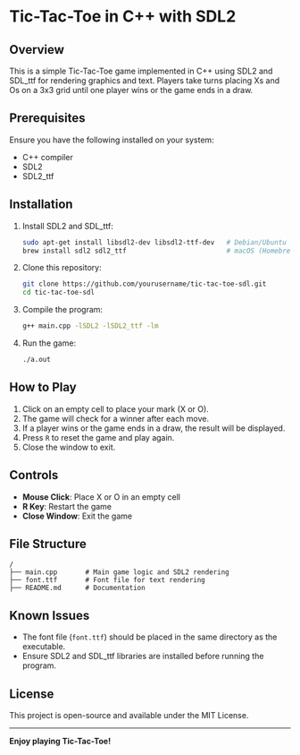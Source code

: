 # Tic-Tac-Toe in C++ with SDL2

## Overview
This is a simple Tic-Tac-Toe game implemented in C++ using SDL2 and SDL_ttf for rendering graphics and text. Players take turns placing Xs and Os on a 3x3 grid until one player wins or the game ends in a draw.


## Prerequisites
Ensure you have the following installed on your system:
- C++ compiler
- SDL2
- SDL2_ttf

## Installation
1. Install SDL2 and SDL_ttf:
   ```bash
   sudo apt-get install libsdl2-dev libsdl2-ttf-dev   # Debian/Ubuntu
   brew install sdl2 sdl2_ttf                         # macOS (Homebrew)
   ```
2. Clone this repository:
   ```bash
   git clone https://github.com/yourusername/tic-tac-toe-sdl.git
   cd tic-tac-toe-sdl
   ```
3. Compile the program:
   ```bash
   g++ main.cpp -lSDL2 -lSDL2_ttf -lm
   ```
4. Run the game:
   ```bash
   ./a.out
   ```

## How to Play
1. Click on an empty cell to place your mark (X or O).
2. The game will check for a winner after each move.
3. If a player wins or the game ends in a draw, the result will be displayed.
4. Press `R` to reset the game and play again.
5. Close the window to exit.

## Controls
- **Mouse Click**: Place X or O in an empty cell
- **R Key**: Restart the game
- **Close Window**: Exit the game

## File Structure
```
/
├── main.cpp       # Main game logic and SDL2 rendering
├── font.ttf       # Font file for text rendering
├── README.md      # Documentation
```

## Known Issues
- The font file (`font.ttf`) should be placed in the same directory as the executable.
- Ensure SDL2 and SDL_ttf libraries are installed before running the program.

## License
This project is open-source and available under the MIT License.

---
**Enjoy playing Tic-Tac-Toe!**


